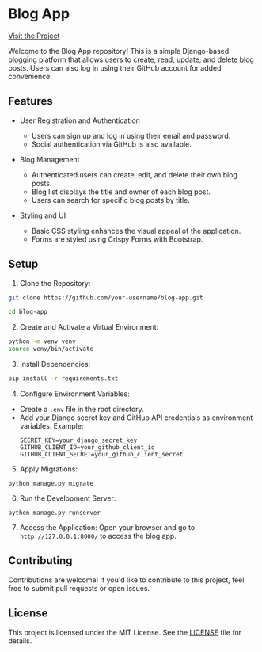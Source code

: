 # Blog App

[Visit the Project](http://3.27.149.95/)

Welcome to the Blog App repository! This is a simple Django-based blogging platform that allows users to create, read, update, and delete blog posts. Users can also log in using their GitHub account for added convenience.

## Features

- User Registration and Authentication
  - Users can sign up and log in using their email and password.
  - Social authentication via GitHub is also available.

- Blog Management
  - Authenticated users can create, edit, and delete their own blog posts.
  - Blog list displays the title and owner of each blog post.
  - Users can search for specific blog posts by title.

- Styling and UI
  - Basic CSS styling enhances the visual appeal of the application.
  - Forms are styled using Crispy Forms with Bootstrap.

## Setup

1. Clone the Repository:
```bash
git clone https://github.com/your-username/blog-app.git
```

```bash
cd blog-app
```

2. Create and Activate a Virtual Environment:

```bash
python -m venv venv
source venv/bin/activate
```


3. Install Dependencies:
```bash
pip install -r requirements.txt
```


4. Configure Environment Variables:
- Create a `.env` file in the root directory.
- Add your Django secret key and GitHub API credentials as environment variables. Example:
  ```
  SECRET_KEY=your_django_secret_key
  GITHUB_CLIENT_ID=your_github_client_id
  GITHUB_CLIENT_SECRET=your_github_client_secret
  ```

5. Apply Migrations:
```
python manage.py migrate
```


6. Run the Development Server:
```
python manage.py runserver
```


7. Access the Application:
Open your browser and go to `http://127.0.0.1:8000/` to access the blog app.

## Contributing

Contributions are welcome! If you'd like to contribute to this project, feel free to submit pull requests or open issues.

## License

This project is licensed under the MIT License. See the [LICENSE](LICENSE) file for details.
